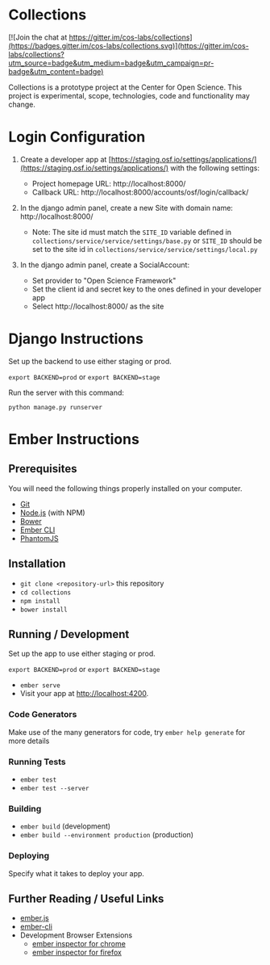 # Collections

[![Join the chat at https://gitter.im/cos-labs/collections](https://badges.gitter.im/cos-labs/collections.svg)](https://gitter.im/cos-labs/collections?utm_source=badge&utm_medium=badge&utm_campaign=pr-badge&utm_content=badge)

Collections is a prototype project at the Center for Open Science. This project is experimental, scope, technologies, code and functionality may change. 

# Login Configuration
1. Create a developer app at [https://staging.osf.io/settings/applications/](https://staging.osf.io/settings/applications/) with the following settings:
    * Project homepage URL: http://localhost:8000/
    * Callback URL: http://localhost:8000/accounts/osf/login/callback/

2. In the django admin panel, create a new Site with domain name: http://localhost:8000/
    * Note: The site id must match the `SITE_ID` variable defined in `collections/service/service/settings/base.py`
    or `SITE_ID` should be set to the site id in `collections/service/service/settings/local.py`

3. In the django admin panel, create a SocialAccount:
    * Set provider to "Open Science Framework"
    * Set the client id and secret key to the ones defined in your developer app
    * Select http://localhost:8000/ as the site


# Django Instructions

Set up the backend to use either staging or prod.

`export BACKEND=prod` or `export BACKEND=stage`

Run the server with this command:

`python manage.py runserver`

# Ember Instructions
## Prerequisites

You will need the following things properly installed on your computer.

* [Git](http://git-scm.com/)
* [Node.js](http://nodejs.org/) (with NPM)
* [Bower](http://bower.io/)
* [Ember CLI](http://ember-cli.com/)
* [PhantomJS](http://phantomjs.org/)

## Installation

* `git clone <repository-url>` this repository
* `cd collections`
* `npm install`
* `bower install`

## Running / Development

Set up the app to use either staging or prod.

`export BACKEND=prod` or `export BACKEND=stage`

* `ember serve`
* Visit your app at [http://localhost:4200](http://localhost:4200).

### Code Generators

Make use of the many generators for code, try `ember help generate` for more details

### Running Tests

* `ember test`
* `ember test --server`

### Building

* `ember build` (development)
* `ember build --environment production` (production)

### Deploying

Specify what it takes to deploy your app.

## Further Reading / Useful Links

* [ember.js](http://emberjs.com/)
* [ember-cli](http://ember-cli.com/)
* Development Browser Extensions
  * [ember inspector for chrome](https://chrome.google.com/webstore/detail/ember-inspector/bmdblncegkenkacieihfhpjfppoconhi)
  * [ember inspector for firefox](https://addons.mozilla.org/en-US/firefox/addon/ember-inspector/)

